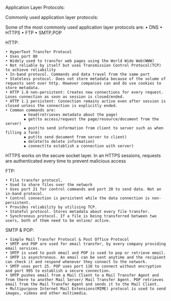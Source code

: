 Application Layer Protocols:

Commonly used application layer protocols:

Some of the most commonly used application layer protocols are:
    • DNS
    • HTTPS
    • FTP
    • SMTP,POP


HTTP:

    • HyperText Transfer Protocol
    • Uses port 80
    • Widely used to transfer web pages using the World Wide Web(WWW)
    • Not reliable by itself but uses Transmission Control Protocol(TCP) to achieve reliability
    • In-band protocol. Commands and data travel from the same port
    • Stateless protocol. Does not store metadata because of the volume of requests sent over http. However companies can and do use cookies to store metadata.
    • HTTP 1.0 non-persistent: Creates new connections for every request. Loses connection as soon as session is closed/ended.
    • HTTP 1.1 persistent: Connection remains active even after session is closed unless the connection is explicitly ended.
    • Common commands are: 
            ▪ head(retrieves metadata about the page)
            ▪ get(to access/request the page/resource/document from the server)
            ▪ post(to send information from client to server such as when filling a form)
            ▪ put(to send document from server to client)
            ▪ delete(to delete information)
            ▪ connect(to establish a connection with server)

HTTPS works on the secure socket layer. In an HTTPS sessions, requests are authenticated every time to prevent malicious access


FTP:

    • File transfer protocol. 
    • Used to share files over the network
    • Uses port 21 for control commands and port 20 to send data. Not an in-band protocol.
    • Control connection is persistent while the data connection is non-persistent.
    • Provides reliability by utilising TCP.
    • Stateful protocol. Stores metadata about every file transfer.
    • Synchronous protocol. If a file is being transferred between two users, both of them need to be online/ active.



SMTP & POP:

    • Simple Mail Transfer Protocol & Post Office Protocol
    • SMTP and POP are used for email transfer, by every company providing email services.
    • SMTP is used to push email and POP is used to pop or retrieve email.
    • SMTP is asynchronous. An email can be sent anytime and the recipient can check it and respond whenever they connect to the network.
    • SMTP uses port 25. POP uses port 110 to connect without encryption and port 995 to establish a secure connection.
    • SMTP pushes email from a Mail Client to a Mail Transfer Agent and from there to another Mail Server/ Mail Transfer Agent. POP retrieves email from the Mail Transfer Agent and sends it to the Mail Client.
    • Multipurpose Internet Mail Extensions(MIME) protocol is used to send images, videos and other multimedia.
